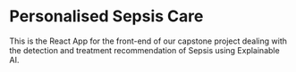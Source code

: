 # Personalised Sepsis Care

This is the React App for the front-end of our capstone project
dealing with the detection and treatment recommendation of Sepsis using
Explainable AI.